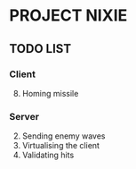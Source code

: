 # PROJECT NIXIE

## TODO LIST

### Client

8. Homing missile

### Server

2. Sending enemy waves
3. Virtualising the client
4. Validating hits


